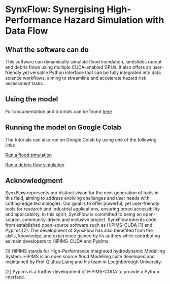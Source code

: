 # SynxFlow: Synergising High-Performance Hazard Simulation with Data Flow

## What the software can do

This software can dynamically simulate flood inundation, landslides runout and debris flows using multiple CUDA-enabled GPUs. It also offers an user-friendly yet versatile Python interface that can be fully integrated into data science workflows, aiming to streamline and accelerate hazard risk assessment tasks.

## Using the model

Full documentation and tutorials can be found [here](https://synxflow.readthedocs.io)

## Running the model on Google Colab

The tutorials can also run on Google Colab by using one of the following links

[Run a flood simulation](https://colab.research.google.com/drive/1ujrdzuEeFOZ1L_iETmu4G97HiZQpOb2o?usp=sharing)

[Run a debris flow simulation](https://colab.research.google.com/drive/1xz-CqSVJBH_nyFZSRVagRVHZ2dcXiFI-?usp=sharing)


## Acknowledgment
SynxFlow represents our distinct vision for the next generation of tools in this field, aiming to address evolving challenges and user needs with cutting-edge technologies. Our goal is to offer powerful, yet user-friendly tools for research and industrial applications, ensuring broad accessibility and applicability. In this spirit, SynxFlow is committed to being an open-source, community-driven and inclusive project. SynxFlow inherits code from established open-source software such as HiPIMS-CUDA [1] and Pypims [2]. The development of SynxFlow has also benefited from the skills, knowledge, and experience gained by its authors while contributing as main developers to HiPIMS-CUDA and Pypims.

[1] HiPIMS stands for High-Performance Integrated hydrodynamic Modelling System. HiPIMS is an open source flood Modelling suite developed and maintained by Prof Qiuhua Liang and his team in Loughborough University. 

[2] Pypims is a further development of HiPIMS-CUDA to provide a Python interface.

